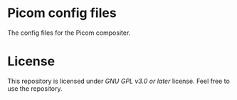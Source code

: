 # Picom config files
The config files for the Picom compositer.
# License
This repository is licensed under *GNU GPL v3.0 or later* license. Feel free to use the repository.

